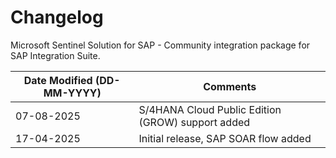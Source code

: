 # Changelog

Microsoft Sentinel Solution for SAP - Community integration package for SAP Integration Suite.

| **Date Modified (DD-MM-YYYY)** | **Comments** |
| --- | --- |
| 07-08-2025 | S/4HANA Cloud Public Edition (GROW) support added |
| 17-04-2025 | Initial release, SAP SOAR flow added |
